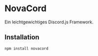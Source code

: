 # NovaCord
Ein leichtgewichtiges Discord.js Framework.

## Installation
```bash
npm install novacord
```